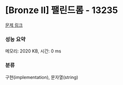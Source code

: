 # [Bronze II] 팰린드롬 - 13235 

[문제 링크](https://www.acmicpc.net/problem/13235) 

### 성능 요약

메모리: 2020 KB, 시간: 0 ms

### 분류

구현(implementation), 문자열(string)

